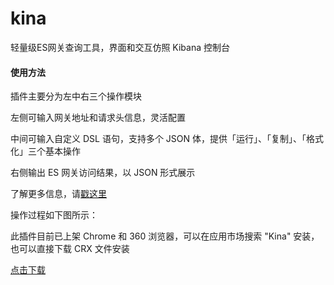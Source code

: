 # kina
轻量级ES网关查询工具，界面和交互仿照 Kibana 控制台

#### 使用方法

插件主要分为左中右三个操作模块

左侧可输入网关地址和请求头信息，灵活配置

中间可输入自定义 DSL 语句，支持多个 JSON 体，提供「运行」、「复制」、「格式化」三个基本操作

右侧输出 ES 网关访问结果，以 JSON 形式展示

了解更多信息，请[戳这里](https://jyncode.com/show/217.html)

操作过程如下图所示：

此插件目前已上架 Chrome 和 360 浏览器，可以在应用市场搜索 "Kina" 安装，也可以直接下载 CRX 文件安装

[点击下载](dist/Kina.crx)